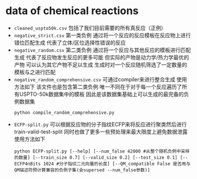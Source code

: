 # data of chemical reactions

- `cleaned_uspto50k.csv` 包括了我们目前需要的所有真反应（正例）
- `negative_strict.csv` 第一类负例 通过将一个反应的反应模板在反应物上进行错位匹配生成 代表了立体/区位选择性错误的反应
- `negative_random.csv` 第二类负例 通过将一个反应与其他反应的模板进行匹配生成 代表了反应物发生反应的更多可能 但实际的产物是动力学/热力学最优的产物 可以认为其它产物不足以生成 生成时对一个反应随机筛选了一定数量的模板与之进行匹配
- `negative_random_comprehensive.csv` 可通过compiler来进行整合生成 使用方法如下 该文件也是包含第二类负例 唯一不同在于对于每一个反应遍历了所有USPTO-50k数据集中的模板 因此是该数据集基础上可以生成的最完备的负例数据集
    ```
    python compile_random_comprehensive.py
    ```
- `ECFP-split.py` 可以根据反应物的分子指纹ECFP来将反应进行聚类然后进行train-valid-test-split 同时也做了更多一些预处理来最大限度上避免数据泄露 使用方法如下
    ```
    python ECFP-split.py [--help] [--num_false 42000 #从整个随机负例中采样的数量] [--train_size 0.7] [--valid_size 0.2] [--test_size 0.1] [--ECFP4nBits 1024 #分子指纹二元向量的长度] [--QM_compatible False 是否用与QM描述符预计算兼容的负例子集(会supersed --num_false参数)]
    ```